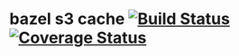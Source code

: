 # bazel s3 cache [![Build Status](https://travis-ci.com/meetup/bazel-s3-cache.svg?branch=master)](https://travis-ci.com/meetup/bazel-s3-cache) [![Coverage Status](https://coveralls.io/repos/github/meetup/bazel-s3-cache/badge.svg?branch=master)](https://coveralls.io/github/meetup/bazel-s3-cache?branch=master)

